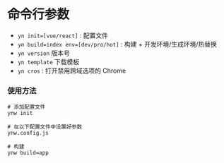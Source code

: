 # 命令行参数

- `yn init=[vue/react]` : 配置文件
- `yn build=index env=[dev/pro/hot]` : 构建 + 开发环境/生成环境/热替换
- `yn version` 版本号
- `yn template` 下载模板
- `yn cros` : 打开禁用跨域选项的 Chrome

### 使用方法

```shell
# 添加配置文件
ynw init

# 在以下配置文件中设置好参数
ynw.config.js

# 构建
ynw build=app
```
